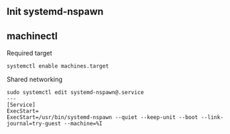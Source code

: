Init systemd-nspawn
---

## machinectl

Required target
```
systemctl enable machines.target
```

Shared networking
```
sudo systemctl edit systemd-nspawn@.service
---
[Service]
ExecStart=
ExecStart=/usr/bin/systemd-nspawn --quiet --keep-unit --boot --link-journal=try-guest --machine=%I
```

